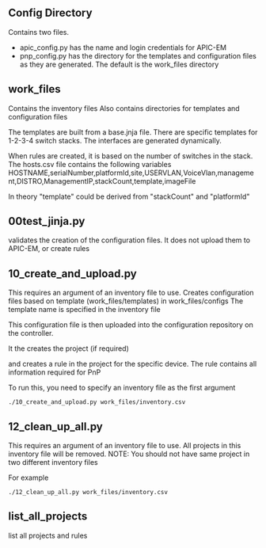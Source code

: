 
## Config Directory
Contains two files.  
- apic_config.py has the name and login credentials for APIC-EM
- pnp_config.py has the directory for the templates and configuration files as they are generated.  The default is the work_files directory

## work_files
Contains the inventory files
Also contains directories for templates and configuration files

The templates are built from a base.jnja file.  There are specific templates for 1-2-3-4 switch stacks.  The interfaces are generated dynamically.

When rules are created, it is based on the number of switches in the stack.
The hosts.csv file contains the following variables
HOSTNAME,serialNumber,platformId,site,USERVLAN,VoiceVlan,management,DISTRO,ManagementIP,stackCount,template,imageFile

In theory "template" could be derived from "stackCount" and "platformId"

## 00test_jinja.py
validates the creation of the configuration files.  It does not upload them to APIC-EM, or create rules

## 10_create_and_upload.py
This requires an argument of an inventory file to use.
Creates configuration files based on template (work_files/templates) in work_files/configs
The template name is specified in the inventory file

This configuration file is then uploaded into the configuration repository on the controller.

It the creates the project (if required)

and creates a rule in the project for the specific device.  The rule contains all information required for PnP

To run this, you need to specify an inventory file as the first argument

```
./10_create_and_upload.py work_files/inventory.csv
```

## 12_clean_up_all.py
This requires an argument of an inventory file to use.  All projects in this inventory file will be removed.
NOTE: You should not have same project in two different inventory files

For example

```
./12_clean_up_all.py work_files/inventory.csv
```

## list_all_projects
list all projects and rules
